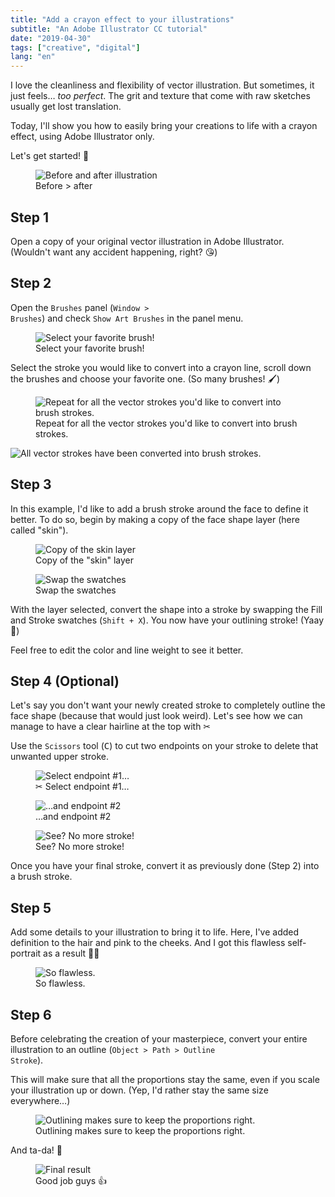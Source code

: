 ```yaml
---
title: "Add a crayon effect to your illustrations"
subtitle: "An Adobe Illustrator CC tutorial"
date: "2019-04-30"
tags: ["creative", "digital"]
lang: "en"
---
```


I love the cleanliness and flexibility of vector illustration. But sometimes, it just feels… _too perfect_. The grit and texture that come with raw sketches usually get lost translation.

Today, I'll show you how to easily bring your creations to life with a crayon effect, using Adobe Illustrator only.

Let's get started! 🚀

<figure>
 <img src="/public/img/20190430-crayon-effect-1.webp" alt="Before and after illustration" />
 <figcaption>
 Before > after
 </figcaption>
</figure>

## Step 1

Open a copy of your original vector illustration in Adobe Illustrator. (Wouldn't want any accident happening, right? 😘)

## Step 2

Open the <code>Brushes</code> panel (<code>Window \> Brushes</code>) and check <code>Show Art Brushes</code> in the panel menu.

<figure>
 <img src="/public/img/20190430-crayon-effect-2.webp" alt="Select your favorite brush! " />
 <figcaption>
Select your favorite brush! 
 </figcaption>
</figure>

Select the stroke you would like to convert into a crayon line, scroll down the brushes and choose your favorite one. (So many brushes! 🖌)

<figure>
 <img src="/public/img/20190430-crayon-effect-3.webp" alt="Repeat for all the vector strokes you'd like to convert into brush strokes." />
 <figcaption>
Repeat for all the vector strokes you'd like to convert into brush strokes. 
 </figcaption>
</figure>

![All vector strokes have been converted into brush strokes.](/public/img/20190430-crayon-effect-4.webp)

## Step 3

In this example, I'd like to add a brush stroke around the face to define it better. To do so, begin by making a copy of the face shape layer (here called "skin").

<figure>
 <img src="/public/img/20190430-crayon-effect-5.webp" alt="Copy of the skin layer" />
 <figcaption>
Copy of the "skin" layer
 </figcaption>
</figure>
<figure>
 <img src="/public/img/20190430-crayon-effect-6.webp" alt="Swap the swatches" />
 <figcaption>
Swap the swatches
 </figcaption>
</figure>

With the layer selected, convert the shape into a stroke by swapping the Fill and Stroke swatches (<code>Shift + X</code>). You now have your outlining stroke! (Yaay 🎉)

Feel free to edit the color and line weight to see it better.

## Step 4 (Optional)

Let's say you don't want your newly created stroke to completely outline the face shape (because that would just look weird). Let's see how we can manage to have a clear hairline at the top with ✂

Use the <code>Scissors</code> tool (<kbd>C</kbd>) to cut two endpoints on your stroke to delete that unwanted upper stroke.

<figure>
 <img src="/public/img/20190430-crayon-effect-7.webp" alt="Select endpoint #1…" />
 <figcaption>
✂ Select endpoint #1…
 </figcaption>
</figure>
<figure>
 <img src="/public/img/20190430-crayon-effect-8.webp" alt="…and endpoint #2" />
 <figcaption>
…and endpoint #2
 </figcaption>
</figure>
<figure>
 <img src="/public/img/20190430-crayon-effect-8.webp" alt="See? No more stroke!" />
 <figcaption>
See? No more stroke!
 </figcaption>
</figure>

Once you have your final stroke, convert it as previously done (Step 2) into a brush stroke.

## Step 5

Add some details to your illustration to bring it to life. Here, I've added definition to the hair and pink to the cheeks. And I got this flawless self-portrait as a result 💁‍♀️

<figure>
 <img src="/public/img/20190430-crayon-effect-10.webp" alt="So flawless." />
 <figcaption>
So flawless.
 </figcaption>
</figure>

## Step 6

Before celebrating the creation of your masterpiece, convert your entire illustration to an outline (<code>Object > Path > Outline Stroke</code>).

This will make sure that all the proportions stay the same, even if you scale your illustration up or down. (Yep, I'd rather stay the same size everywhere…)

<figure>
 <img src="/public/img/20190430-crayon-effect-11.webp" alt="Outlining makes sure to keep the proportions right." />
 <figcaption>
Outlining makes sure to keep the proportions right.
 </figcaption>
</figure>

And ta-da! 🎉

<figure>
 <img src="/public/img/20190430-crayon-effect-12.webp" alt="Final result" />
 <figcaption>
Good job guys 👍
 </figcaption>
</figure>
